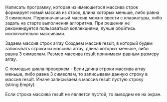 Написать программу, которая из имеющегося массива строк формирует новый массив из строк, длина которых меньше, либо равна 3 символам. 
Первоначальный массив можно ввести с клавиатуры, либо задать на старте выполнения алгоритма. При решении не рекомендуется пользоваться коллекциями,
лучше обойтись исключительно массивами.

Задаем массив строк array
Создаем массив result, в который будем записывать строки из массива array, длина которых меньше, либо равна 3 символам. 
Размер массива result принимаем равным размеру array.

С помощью цикла проверяем  - Если длина строки массива array меньше, либо равна 3 символам, то записываем данную строку в массив result.
Иначе записываем в массив result пустую строку (string.Empty).

Если строка массива result не является пустой, то выводим ее на экран.
